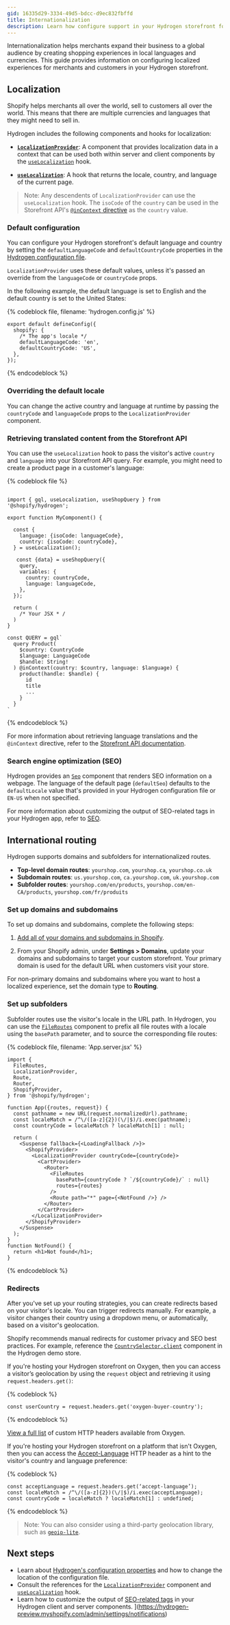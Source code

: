 ```yaml
---
gid: 16335d29-3334-49d5-bdcc-d9ec832fbffd
title: Internationalization
description: Learn how configure support in your Hydrogen storefront for international merchants and customers.
---
```


Internationalization helps merchants expand their business to a global audience by creating shopping experiences in local languages and currencies. This guide provides information on configuring localized experiences for merchants and customers in your Hydrogen storefront.

## Localization

Shopify helps merchants all over the world, sell to customers all over the world. This means that there are multiple currencies and languages that they might need to sell in.

Hydrogen includes the following components and hooks for localization:

- **[`LocalizationProvider`](https://shopify.dev/api/hydrogen/components/localization/localizationprovider)**: A component that provides localization data in a context that can be used both within server and client components by the [`useLocalization`](https://shopify.dev/api/hydrogen/hooks/localization/uselocalization) hook.

- **[`useLocalization`](https://shopify.dev/api/hydrogen/hooks/localization/uselocalization)**: A hook that returns the locale, country, and language of the current page.

> Note:
> Any descendents of `LocalizationProvider` can use the `useLocalization` hook. The `isoCode` of the `country` can be used in the Storefront API's [`@inContext` directive](https://shopify.dev/api/examples/international-pricing) as the `country` value.

### Default configuration

You can configure your Hydrogen storefront's default language and country by setting the `defaultLanguageCode` and `defaultCountryCode` properties in the [Hydrogen configuration file](https://shopify.dev/custom-storefronts/hydrogen/framework/hydrogen-config).

`LocalizationProvider` uses these default values, unless it's passed an override from the `languageCode` or `countryCode` props.

In the following example, the default language is set to English and the default country is set to the United States:

{% codeblock file, filename: 'hydrogen.config.js' %}
```tsx
export default defineConfig({
  shopify: {
    /* The app's locale */
    defaultLanguageCode: 'en',
    defaultCountryCode: 'US',
  },
});
```
{% endcodeblock %}

### Overriding the default locale

You can change the active country and language at runtime by passing the `countryCode` and `languageCode` props to the `LocalizationProvider` component.

### Retrieving translated content from the Storefront API

You can use the `useLocalization` hook to pass the visitor's active `country` and `language` into your Storefront API query. For example, you might need to create a product page in a customer's language:

{% codeblock file %}
```tsx

import { gql, useLocalization, useShopQuery } from '@shopify/hydrogen';

export function MyComponent() {

  const {
    language: {isoCode: languageCode},
    country: {isoCode: countryCode},
  } = useLocalization();

   const {data} = useShopQuery({
    query,
    variables: {
      country: countryCode,
      language: languageCode,
    },
  });

  return (
    /* Your JSX * /
  )
}

const QUERY = gql`
  query Product(
    $country: CountryCode
    $language: LanguageCode
    $handle: String!
  ) @inContext(country: $country, language: $language) {
    product(handle: $handle) {
      id
      title
      ...
    }
  }
`
```
{% endcodeblock %}

For more information about retrieving language translations and the `@inContext` directive, refer to the [Storefront API documentation](https://shopify.dev/api/examples/multiple-languages).

### Search engine optimization (SEO)

Hydrogen provides an [`Seo`](https://shopify.dev/api/hydrogen/components/primitive/seo) component that renders SEO information on a webpage. The language of the default page (`defaultSeo`) defaults to the `defaultLocale` value that's provided in your Hydrogen configuration file or `EN-US` when not specified.

For more information about customizing the output of SEO-related tags in your Hydrogen app, refer to [SEO](https://shopify.dev/custom-storefronts/hydrogen/framework/seo).

## International routing

Hydrogen supports domains and subfolders for internationalized routes.

- **Top-level domain routes**: `yourshop.com`, `yourshop.ca`, `yourshop.co.uk`
- **Subdomain routes**: `us.yourshop.com`, `ca.yourshop.com`, `uk.yourshop.com`
- **Subfolder routes**: `yourshop.com/en/products`, `yourshop.com/en-CA/products`, `yourshop.com/fr/produits`

### Set up domains and subdomains

To set up domains and subdomains, complete the following steps:

1. [Add all of your domains and subdomains in Shopify](https://help.shopify.com/en/manual/domains/add-a-domain).

2. From your Shopify admin, under **Settings > Domains**, update your domains and subdomains to target your custom storefront. Your primary domain is used for the default URL when customers visit your store.

For non-primary domains and subdomains where you want to host a localized experience, set the domain type to **Routing**.

### Set up subfolders

Subfolder routes use the visitor's locale in the URL path. In Hydrogen, you can use the [`FileRoutes`](https://shopify.dev/api/hydrogen/components/framework/fileroutes) component to prefix all file routes with a locale using the `basePath` parameter, and to source the corresponding file routes:

{% codeblock file, filename: 'App.server.jsx' %}
```tsx
import {
  FileRoutes,
  LocalizationProvider,
  Route,
  Router,
  ShopifyProvider,
} from '@shopify/hydrogen';

function App({routes, request}) {
  const pathname = new URL(request.normalizedUrl).pathname;
  const localeMatch = /^\/([a-z]{2})(\/|$)/i.exec(pathname);
  const countryCode = localeMatch ? localeMatch[1] : null;

  return (
    <Suspense fallback={<LoadingFallback />}>
      <ShopifyProvider>
        <LocalizationProvider countryCode={countryCode}>
          <CartProvider>
            <Router>
              <FileRoutes
                basePath={countryCode ? `/${countryCode}/` : null}
                routes={routes}
              />
              <Route path="*" page={<NotFound />} />
            </Router>
          </CartProvider>
        </LocalizationProvider>
      </ShopifyProvider>
    </Suspense>
  );
}
function NotFound() {
  return <h1>Not found</h1>;
}
```
{% endcodeblock %}

### Redirects

After you've set up your routing strategies, you can create redirects based on your visitor's locale. You can trigger redirects manually. For example, a visitor changes their country using a dropdown menu, or automatically, based on a visitor's geolocation.

Shopify recommends manual redirects for customer privacy and SEO best practices. For example, reference the [`CountrySelector.client`](https://github.com/Shopify/hydrogen/blob/main/templates/demo-store/src/components/CountrySelector.client.tsx) component in the Hydrogen demo store.

If you're hosting your Hydrogen storefront on Oxygen, then you can access a visitor’s geolocation by using the `request` object and retrieving it using `request.headers.get()`:

{% codeblock %}

```tsx
const userCountry = request.headers.get('oxygen-buyer-country');
```

{% endcodeblock %}

[View a full list](https://shopify.dev/custom-storefronts/oxygen/worker-runtime-apis#custom-headers) of custom HTTP headers available from Oxygen.

If you're hosting your Hydrogen storefront on a platform that isn't Oxygen, then you can access the [Accept-Language](https://developer.mozilla.org/en-US/docs/Web/HTTP/Headers/Accept-Language) HTTP header as a hint to the visitor's country and language preference:

{% codeblock %}

```tsx
const acceptLanguage = request.headers.get(‘accept-language’);
const localeMatch = /^\/([a-z]{2})(\/|$)/i.exec(acceptLanguage);
const countryCode = localeMatch ? localeMatch[1] : undefined;
```

{% endcodeblock %}

> Note:
> You can also consider using a third-party geolocation library, such as [`geoip-lite`](https://www.npmjs.com/package/geoip-lite).

## Next steps

- Learn about [Hydrogen's configuration properties](https://shopify.dev/custom-storefronts/hydrogen/framework/hydrogen-config) and how to change the location of the configuration file.
- Consult the references for the [`LocalizationProvider`](https://shopify.dev/api/hydrogen/components/localization/localizationprovider) component and [`useLocalization`](https://shopify.dev/api/hydrogen/hooks/localization/uselocalization) hook.
- Learn how to customize the output of [SEO-related tags](https://shopify.dev/custom-storefronts/hydrogen/framework/seo) in your Hydrogen client and server components.
](https://hydrogen-preview.myshopify.com/admin/settings/notifications)
